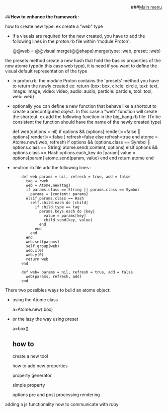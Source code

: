 
<div align="right">

###[Main menu](./atome.md)
</div>

##**How to enhance the framework :**


how to create new type:
ex create a "web" type

- if a visuals are required for the new created, you have to add the following lines in the proton.rb file within 'module Proton':


    @@web = @@visual.merge(@@shape).merge(type: :web, preset: :web)


the presets method create a new hash that hold the basics properties of the new atome type(in this case web type), it is need if you want to define the visual default representation of the type

- in proton.rb, the module Proton contains the  'presets' method you have to return the newly created ex:
  return {box: box, circle: circle, text: text, image: image, video: video, audio: audio, particle: particle, tool: tool, web: web}


- optionally you can define a new function that behave like a shortcut to create a preconfigured object. In this case a "web" function
  will create the shortcut.
  ex add the following function in the big_bang.rb file:
  (To be consistent the function should have the name of the newly created type)


	 def web(options = nil)
       if options && (options[:render]==false || options[:render]==:false )
         refresh=false
       else
         refresh=true
       end
       atome = Atome.new(:web, refresh)
       if options && (options.class == Symbol || options.class == String)
         atome.send(:content, options)
       elsif options && options.class == Hash
         options.each_key do |param|
           value = options[param]
           atome.send(param, value)
         end
       end
       return atome
     end


- neutron.rb file add the following lines :


          def web params = nil, refresh = true, add = false
            tag = :web
            web = Atome.new(tag)
            if params.class == String || params.class == Symbol
              params = {content: params}
            elsif params.class == Hash
              self.child.each do |child|
                if child.type == tag
                  params.keys.each do |key|
                    value = params[key]
                    child.send(key, value)
                  end
                end
              end
            end
            web.set(params)
            self.group(web)
            web.x(0)
            web.y(0)
            return web
          end
    
          def web= params = nil, refresh = true, add = false
            web(params, refresh, add)
          end


There two possibles ways to build an atome object:

- using the Atome class

  a=Atome.new(:box)


- or the lazy the way using preset

  a=box()
  
  how to
  -
  
  create a new tool
  
  how to add new properties
  
  property generator 
  
  	simple property
	
	options 
		pre and post processing
		rendering
		
		
adding a js functionality 
	how to communicate with ruby
	
	


	
